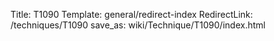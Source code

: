 Title: T1090
Template: general/redirect-index
RedirectLink: /techniques/T1090
save_as: wiki/Technique/T1090/index.html